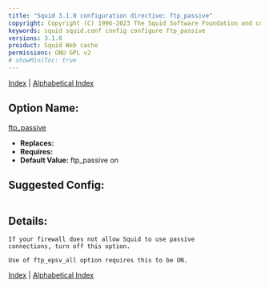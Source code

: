```yaml
---
title: "Squid 3.1.0 configuration directive: ftp_passive"
copyright: Copyright (C) 1996-2023 The Squid Software Foundation and contributors
keywords: squid squid.conf config configure ftp_passive
versions: 3.1.0
proiduct: Squid Web cache
permissions: GNU GPL v2
# showMiniToc: true
---
```

[Index](index#toc_ftp_passive) | [Alphabetical Index](index_all#toc_ftp_passive)

## Option Name:
[ftp_passive](#ftp_passive)
 * **Replaces:** 
 * **Requires:** 
 * **Default Value:** ftp_passive on


## Suggested Config:
```plaintext

```

## Details:

	If your firewall does not allow Squid to use passive
	connections, turn off this option.

	Use of ftp_epsv_all option requires this to be ON.



[Index](index#toc_ftp_passive) | [Alphabetical Index](index_all#toc_ftp_passive)

